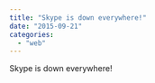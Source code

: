 ```yaml
---
title: "Skype is down everywhere!"
date: "2015-09-21"
categories: 
  - "web"
---
```


Skype is down everywhere!
